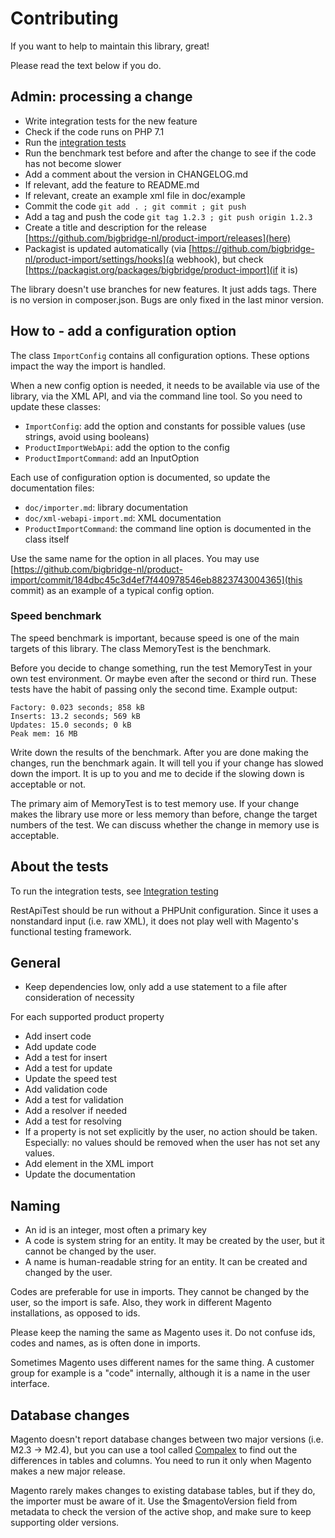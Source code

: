 # Contributing

If you want to help to maintain this library, great!

Please read the text below if you do.

## Admin: processing a change

* Write integration tests for the new feature
* Check if the code runs on PHP 7.1
* Run the [integration tests](doc/integration-tests.md)
* Run the benchmark test before and after the change to see if the code has not become slower
* Add a comment about the version in CHANGELOG.md
* If relevant, add the feature to README.md
* If relevant, create an example xml file in doc/example
* Commit the code `git add . ; git commit ; git push`
* Add a tag and push the code `git tag 1.2.3 ; git push origin 1.2.3`
* Create a title and description for the release [https://github.com/bigbridge-nl/product-import/releases](here)
* Packagist is updated automatically (via [https://github.com/bigbridge-nl/product-import/settings/hooks](a webhook), but check [https://packagist.org/packages/bigbridge/product-import](if it is)

The library doesn't use branches for new features. It just adds tags. There is no version in composer.json. Bugs are only fixed in the last minor version. 

## How to - add a configuration option

The class `ImportConfig` contains all configuration options. These options impact the way the import is handled.

When a new config option is needed, it needs to be available via use of the library, via the XML API, and via the command line tool. So you need to update these classes:

* `ImportConfig`: add the option and constants for possible values (use strings, avoid using booleans)
* `ProductImportWebApi`: add the option to the config
* `ProductImportCommand`: add an InputOption

Each use of configuration option is documented, so update the documentation files:

* `doc/importer.md`: library documentation
* `doc/xml-webapi-import.md`: XML documentation
* `ProductImportCommand`: the command line option is documented in the class itself

Use the same name for the option in all places. You may use [https://github.com/bigbridge-nl/product-import/commit/184dbc45c3d4ef7f440978546eb8823743004365](this commit) as an example of a typical config option.

### Speed benchmark

The speed benchmark is important, because speed is one of the main targets of this library. The class MemoryTest is the benchmark.

Before you decide to change something, run the test MemoryTest in your own test environment. Or maybe even after the second or third run. These tests have the habit of passing only the second time. Example output:

    Factory: 0.023 seconds; 858 kB
    Inserts: 13.2 seconds; 569 kB
    Updates: 15.0 seconds; 0 kB
    Peak mem: 16 MB

Write down the results of the benchmark. After you are done making the changes, run the benchmark again. It will tell you if your change has slowed down the import. It is up to you and me to decide if the slowing down is acceptable or not.

The primary aim of MemoryTest is to test memory use. If your change makes the library use more or less memory than before, change the target numbers of the test. We can discuss whether the change in memory use is acceptable.

## About the tests

To run the integration tests, see [Integration testing](doc/integration-tests.md)

RestApiTest should be run without a PHPUnit configuration. Since it uses a nonstandard input (i.e. raw XML), it does not play well with Magento's functional testing framework.

## General

* Keep dependencies low, only add a use statement to a file after consideration of necessity

For each supported product property

* Add insert code
* Add update code
* Add a test for insert
* Add a test for update
* Update the speed test
* Add validation code
* Add a test for validation
* Add a resolver if needed
* Add a test for resolving
* If a property is not set explicitly by the user, no action should be taken. Especially: no values should be removed when the user has not set any values.
* Add element in the XML import
* Update the documentation

## Naming

* An id is an integer, most often a primary key
* A code is system string for an entity. It may be created by the user, but it cannot be changed by the user.
* A name is human-readable string for an entity. It can be created and changed by the user.

Codes are preferable for use in imports. They cannot be changed by the user, so the import is safe. Also, they work in different Magento installations, as opposed to ids.

Please keep the naming the same as Magento uses it. Do not confuse ids, codes and names, as is often done in imports.

Sometimes Magento uses different names for the same thing. A customer group for example is a "code" internally, although it is a name in the user interface.

## Database changes

Magento doesn't report database changes between two major versions (i.e. M2.3 -> M2.4), but you can use a tool called [Compalex](https://github.com/dlevsha/compalex) to find out the differences in tables and columns. You need to run it only when Magento makes a new major release. 

Magento rarely makes changes to existing database tables, but if they do, the importer must be aware of it. Use the $magentoVersion field from metadata to check the version of the active shop, and make sure to keep supporting older versions.  
